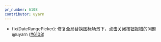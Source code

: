 ```yaml
---
pr_number: 6108
contributor: uyarn
---
```


- fix(DateRangePicker): 修复全局替换图标场景下，点击关闭按钮报错的问题 @uyarn ([#6108](https://github.com/Tencent/tdesign-vue-next/pull/6108))

